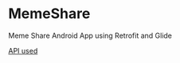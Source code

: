 # MemeShare
Meme Share Android App using Retrofit and Glide

[API used](https://github.com/D3vd/Meme_Api)
